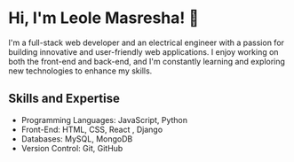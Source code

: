 # Hi, I'm Leole Masresha! 👋

I'm a full-stack web developer and an electrical engineer with a passion for building innovative and user-friendly web applications. I enjoy working on both the front-end and back-end, and I'm constantly learning and exploring new technologies to enhance my skills.

## Skills and Expertise

- Programming Languages: JavaScript, Python
- Front-End: HTML, CSS, React , Django
- Databases: MySQL, MongoDB
- Version Control: Git, GitHub

